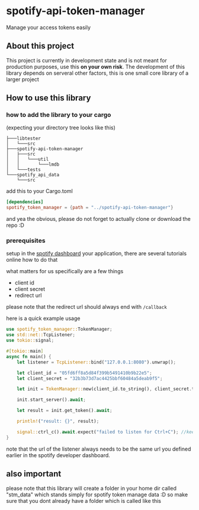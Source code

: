 # spotify-api-token-manager
Manage your access tokens easily

## About this project
This project is currently in development state and is not meant for production purposes, use this **on your own risk**.
The development of this library depends on serveral other factors, this is one small core library of a larger project

## How to use this library

### how to add the library to your cargo

(expecting your directory tree looks like this)
```
├───libtester
│   └───src
├───spotify-api-token-manager
│   ├───src
│   │   └───util
│   │       └───lmdb
│   └───tests
└───spotify_api_data
    └───src
```
add this to your Cargo.toml 
```toml
[dependencies]
spotify_token_manager = {path = "../spotify-api-token-manager"}
```
and yea the obvious, please do not forget to actually clone or download the repo :D


### prerequisites 
setup in the [spotify dashboard](https://developer.spotify.com/dashboard) your application, there are several tutorials online how to do that

what matters for us specifically are a few things

- client id
- client secret
- redirect url

please note that the redirect url should always end with `/callback`

here is a quick example usage

```rs
use spotify_token_manager::TokenManager;
use std::net::TcpListener;
use tokio::signal;

#[tokio::main]
async fn main() {
    let listener = TcpListener::bind("127.0.0.1:8080").unwrap();

    let client_id = "05fd6ff8a5d84f399b5491410b9b22e5";
    let client_secret = "32b3b73d7ac4425bbf60484a5deab9f5";

    let init = TokenManager::new(client_id.to_string(), client_secret.to_string(), listener);

    init.start_server().await;

    let result = init.get_token().await;

    println!("result: {}", result);

    signal::ctrl_c().await.expect("failed to listen for Ctrl+C"); //keep the the thread alive, if you dont keep the thread alive unexpected issues will occur. 
}
```
note that the url of the listener always needs to be the same url you defined earlier in the spotify developer dashboard.

## also important
please note that this library will create a folder in your home dir called "stm_data" which stands simply for spotify token manage data :D
so make sure that you dont already have a folder which is called like this
    
